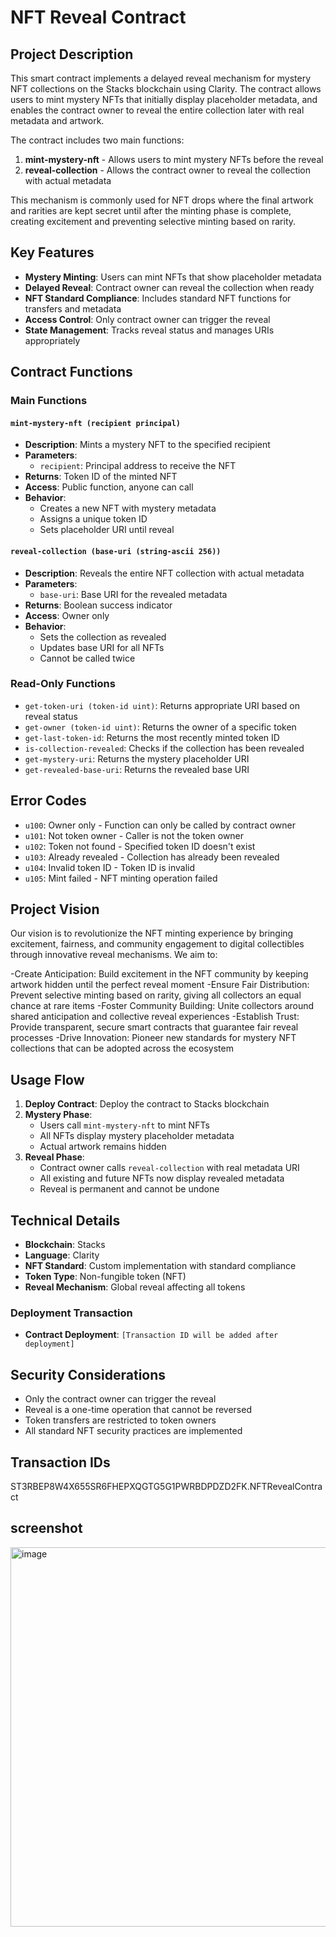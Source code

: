 # NFT Reveal Contract

## Project Description

This smart contract implements a delayed reveal mechanism for mystery NFT collections on the Stacks blockchain using Clarity. The contract allows users to mint mystery NFTs that initially display placeholder metadata, and enables the contract owner to reveal the entire collection later with real metadata and artwork.

The contract includes two main functions:
1. **mint-mystery-nft** - Allows users to mint mystery NFTs before the reveal
2. **reveal-collection** - Allows the contract owner to reveal the collection with actual metadata

This mechanism is commonly used for NFT drops where the final artwork and rarities are kept secret until after the minting phase is complete, creating excitement and preventing selective minting based on rarity.

## Key Features

- **Mystery Minting**: Users can mint NFTs that show placeholder metadata
- **Delayed Reveal**: Contract owner can reveal the collection when ready
- **NFT Standard Compliance**: Includes standard NFT functions for transfers and metadata
- **Access Control**: Only contract owner can trigger the reveal
- **State Management**: Tracks reveal status and manages URIs appropriately

## Contract Functions

### Main Functions

#### `mint-mystery-nft (recipient principal)`
- **Description**: Mints a mystery NFT to the specified recipient
- **Parameters**: 
  - `recipient`: Principal address to receive the NFT
- **Returns**: Token ID of the minted NFT
- **Access**: Public function, anyone can call
- **Behavior**: 
  - Creates a new NFT with mystery metadata
  - Assigns a unique token ID
  - Sets placeholder URI until reveal

#### `reveal-collection (base-uri (string-ascii 256))`
- **Description**: Reveals the entire NFT collection with actual metadata
- **Parameters**: 
  - `base-uri`: Base URI for the revealed metadata
- **Returns**: Boolean success indicator
- **Access**: Owner only
- **Behavior**: 
  - Sets the collection as revealed
  - Updates base URI for all NFTs
  - Cannot be called twice

### Read-Only Functions

- `get-token-uri (token-id uint)`: Returns appropriate URI based on reveal status
- `get-owner (token-id uint)`: Returns the owner of a specific token
- `get-last-token-id`: Returns the most recently minted token ID
- `is-collection-revealed`: Checks if the collection has been revealed
- `get-mystery-uri`: Returns the mystery placeholder URI
- `get-revealed-base-uri`: Returns the revealed base URI

## Error Codes

- `u100`: Owner only - Function can only be called by contract owner
- `u101`: Not token owner - Caller is not the token owner
- `u102`: Token not found - Specified token ID doesn't exist
- `u103`: Already revealed - Collection has already been revealed
- `u104`: Invalid token ID - Token ID is invalid
- `u105`: Mint failed - NFT minting operation failed

## Project Vision
Our vision is to revolutionize the NFT minting experience by bringing excitement, fairness, and community engagement to digital collectibles through innovative reveal mechanisms. We aim to:

-Create Anticipation: Build excitement in the NFT community by keeping artwork hidden until the perfect reveal moment
-Ensure Fair Distribution: Prevent selective minting based on rarity, giving all collectors an equal chance at rare items
-Foster Community Building: Unite collectors around shared anticipation and collective reveal experiences
-Establish Trust: Provide transparent, secure smart contracts that guarantee fair reveal processes
-Drive Innovation: Pioneer new standards for mystery NFT collections that can be adopted across the ecosystem

## Usage Flow

1. **Deploy Contract**: Deploy the contract to Stacks blockchain
2. **Mystery Phase**: 
   - Users call `mint-mystery-nft` to mint NFTs
   - All NFTs display mystery placeholder metadata
   - Actual artwork remains hidden
3. **Reveal Phase**:
   - Contract owner calls `reveal-collection` with real metadata URI
   - All existing and future NFTs now display revealed metadata
   - Reveal is permanent and cannot be undone

## Technical Details

- **Blockchain**: Stacks
- **Language**: Clarity
- **NFT Standard**: Custom implementation with standard compliance
- **Token Type**: Non-fungible token (NFT)
- **Reveal Mechanism**: Global reveal affecting all tokens

### Deployment Transaction
- **Contract Deployment**: `[Transaction ID will be added after deployment]`

## Security Considerations

- Only the contract owner can trigger the reveal
- Reveal is a one-time operation that cannot be reversed
- Token transfers are restricted to token owners
- All standard NFT security practices are implemented

## Transaction IDs
ST3RBEP8W4X655SR6FHEPXQGTG5G1PWRBDPDZD2FK.NFTRevealContract

## screenshot
<img width="1337" height="607" alt="image" src="https://github.com/user-attachments/assets/37951de2-b96d-4c4b-813a-15b707df4771" />

